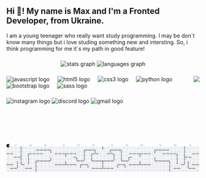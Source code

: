 <h2 align="left">Hi 👋! My name is Max and I'm a Fronted Developer, from Ukraine.</h2>
<p align="left">I am a young teenager who really want study programming. I may be don`t know many things but i love studing something new and intersting. So, i think programming for me it`s my path in good feature!</p>

###

<div align="center">
  <img src="https://github-readme-stats.vercel.app/api?username=BONBINOVNCH&hide_title=false&hide_rank=false&show_icons=true&include_all_commits=true&count_private=true&disable_animations=false&theme=omni&locale=en&hide_border=false" height="160" alt="stats graph"  />
  <img src="https://github-readme-stats.vercel.app/api/top-langs?username=BONBINOVNCH&locale=en&hide_title=false&layout=compact&card_width=320&langs_count=5&theme=omni&hide_border=false" height="160" alt="languages graph"  />
</div>

###

<img align="right" height="178" src="https://media0.giphy.com/media/v1.Y2lkPTc5MGI3NjExZmp5MDRoY3cxcDQ0cmg2dmFobmc4dTdyMWs5bWMwcXVod3hmbmpkcCZlcD12MV9pbnRlcm5hbF9naWZfYnlfaWQmY3Q9Zw/7NoNw4pMNTvgc/giphy.gif"  />

###

<div align="left">
  <img src="https://cdn.jsdelivr.net/gh/devicons/devicon/icons/javascript/javascript-original.svg" height="81" alt="javascript logo"  />
  <img width="12" />
  <img src="https://cdn.jsdelivr.net/gh/devicons/devicon/icons/html5/html5-original.svg" height="81" alt="html5 logo"  />
  <img width="12" />
  <img src="https://cdn.jsdelivr.net/gh/devicons/devicon/icons/css3/css3-original.svg" height="81" alt="css3 logo"  />
  <img width="12" />
  <img src="https://cdn.jsdelivr.net/gh/devicons/devicon/icons/python/python-original.svg" height="81" alt="python logo"  />
  <img width="12" />
  <img src="https://cdn.jsdelivr.net/gh/devicons/devicon/icons/bootstrap/bootstrap-original.svg" height="81" alt="bootstrap logo"  />
  <img width="12" />
  <img src="https://cdn.jsdelivr.net/gh/devicons/devicon/icons/sass/sass-original.svg" height="81" alt="sass logo"  />
</div>

###

<div align="left">
  <img src="https://img.shields.io/static/v1?message=Instagram&logo=instagram&label=&color=E4405F&logoColor=white&labelColor=&style=for-the-badge" height="47" alt="instagram logo"  />
  <img src="https://img.shields.io/static/v1?message=Discord&logo=discord&label=&color=7289DA&logoColor=white&labelColor=&style=for-the-badge" height="47" alt="discord logo"  />
  <img src="https://img.shields.io/static/v1?message=Gmail&logo=gmail&label=&color=D14836&logoColor=white&labelColor=&style=for-the-badge" height="47" alt="gmail logo"  />
</div>

###

<br clear="both">

<picture>
  <source media="(prefers-color-scheme: dark)" srcset="https://raw.githubusercontent.com/BONBINOVNCH/BONBINOVNCH/output/pacman-contribution-graph-dark.svg">
  <source media="(prefers-color-scheme: light)" srcset="https://raw.githubusercontent.com/BONBINOVNCH/BONBINOVNCH/output/pacman-contribution-graph.svg">
  <img alt="pacman contribution graph" src="https://raw.githubusercontent.com/BONBINOVNCH/BONBINOVNCH/output/pacman-contribution-graph.svg">
</picture>

###
